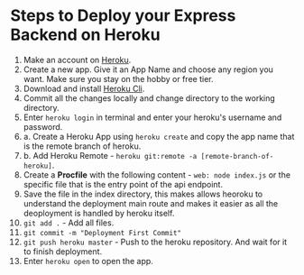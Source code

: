 # Steps to Deploy your Express Backend on Heroku
  
1. Make an account on [Heroku](https://www.heroku.com/).  
2. Create a new app. Give it an App Name and choose any region you want. Make sure you stay on the hobby or free tier.
3. Download and install [Heroku Cli](https://devcenter.heroku.com/articles/heroku-cli#download-and-install).
4. Commit all the changes locally and change directory to the working directory.  
5. Enter ``heroku login`` in terminal and enter your heroku's username and password.  
6. a. Create a Heroku App using ``heroku create`` and copy the app name that is the remote branch of heroku.
6. b. Add Heroku Remote - ``heroku git:remote -a [remote-branch-of-heroku]``.  
7. Create a **Procfile** with the following content - ``web: node index.js`` or the specific file that is the entry point of the api endpoint.  
8. Save the file in the index directory, this makes allows heoroku to understand the deployment main route and makes it easier as all the deoployment is handled by heroku itself.  
9. ``git add .`` - Add all files.
10. ``git commit -m "Deployment First Commit"``
11. ``git push heroku master`` - Push to the heroku repository. And wait for it to finish deployment.
12. Enter ``heroku open`` to open the app.